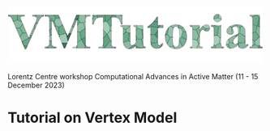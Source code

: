 ![alt text](VMTutorial.png)

Lorentz Centre workshop Computational Advances in Active Matter (11 - 15 December 2023)

# Tutorial on Vertex Model
